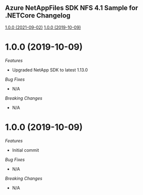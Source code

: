 ## Azure NetAppFiles SDK NFS 4.1 Sample for .NETCore Changelog

[1.0.0 (2021-09-02)](#1.0.1 (2021-09-02))
[1.0.0 (2019-10-09)](#1.0.0 (2019-10-09))

# 1.0.0 (2019-10-09)

*Features*
* Upgraded NetApp SDK to latest 1.13.0 

*Bug Fixes*
* N/A

*Breaking Changes*
* N/A

# 1.0.0 (2019-10-09)

*Features*
* Initial commit

*Bug Fixes*
* N/A

*Breaking Changes*
* N/A
